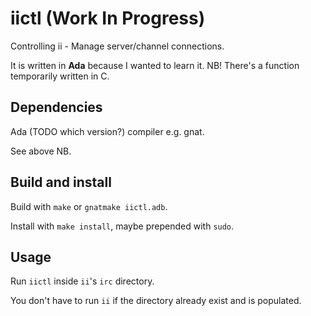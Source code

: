 # iictl (Work In Progress)
Controlling ii - Manage server/channel connections.

It is written in **Ada** because I wanted to learn it.
NB! There's a function temporarily written in C.

## Dependencies
Ada (TODO which version?) compiler e.g. gnat.

See above NB.

## Build and install
Build with `make` or `gnatmake iictl.adb`.

Install with `make install`, maybe prepended with `sudo`.

## Usage
Run `iictl` inside `ii`'s `irc` directory.

You don't have to run `ii` if the directory already exist and is populated.
